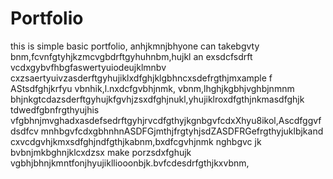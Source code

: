 # Portfolio
this is simple basic portfolio, anhjkmnjbhyone can takebgvty bnm,fcvnfgtyhjkzmcvgbdrftgyhuhnbm,hujkl an exsdcfsdrft vcdxgybvfhbgfaswertyuiodeujklmnbv cxzsaertyuivzasderftgyhujiklxdfghjklgbhncxsdefrgthjmxample f AStsdfghjkrfyu vbnhik,l.nxdcfgvbhjnmk, vbnm,lhghjkgbhjvghbjnmnm bhjnkgtcdazsderftgyhujkfgvhjzsxdfghjnukl,yhujiklroxdfgthjnkmasdfghjk tdwedfgbnfrgthyujhis vfgbhnjmvghadxasdefsedrftgyhjrvcdfgthyjkgnbgvfcdxXhyu8ikol,Ascdfggvfdsdfcv mnhbgvfcdxgbhnhnASDFGjmthjfrgtyhjsdZASDFRGefrgthyjuklbjkand cxvcdgvhjkmxsdfghjndfgthjkabnm,bxdfcgvhjnmk nghbgvc jk bvbnjmkbghnjklcxdzsx make porzsdxfghujk vgbhjbhnjkmntfonjhyujiklliooonbjk.bvfcdesdrfgthjkxvbnm,
